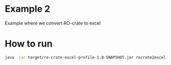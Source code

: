 # Example 2
Example where we convert RO-crate to excel

# How to run
```Bash
java -jar target/ro-crate-excel-profile-1.0-SNAPSHOT.jar rocrate2excel examples/example_2/input/
```
